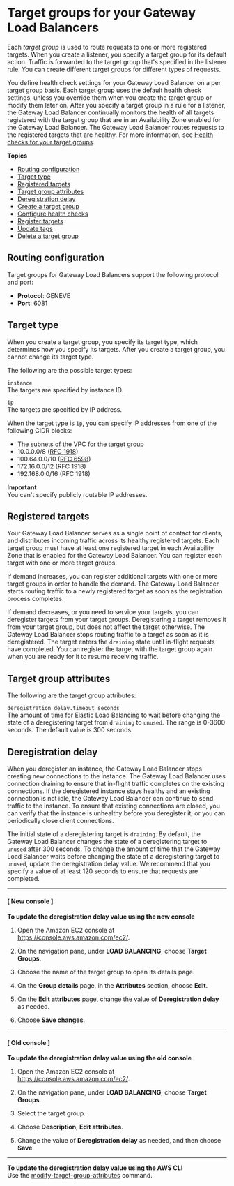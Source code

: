 # Target groups for your Gateway Load Balancers<a name="target-groups"></a>

Each *target group* is used to route requests to one or more registered targets\. When you create a listener, you specify a target group for its default action\. Traffic is forwarded to the target group that's specified in the listener rule\. You can create different target groups for different types of requests\.

You define health check settings for your Gateway Load Balancer on a per target group basis\. Each target group uses the default health check settings, unless you override them when you create the target group or modify them later on\. After you specify a target group in a rule for a listener, the Gateway Load Balancer continually monitors the health of all targets registered with the target group that are in an Availability Zone enabled for the Gateway Load Balancer\. The Gateway Load Balancer routes requests to the registered targets that are healthy\. For more information, see [Health checks for your target groups](health-checks.md)\.

**Topics**
+ [Routing configuration](#target-group-routing-configuration)
+ [Target type](#target-type)
+ [Registered targets](#registered-targets)
+ [Target group attributes](#target-group-attributes)
+ [Deregistration delay](#deregistration-delay)
+ [Create a target group](create-target-group.md)
+ [Configure health checks](health-checks.md)
+ [Register targets](target-group-register-targets.md)
+ [Update tags](target-group-tags.md)
+ [Delete a target group](delete-target-group.md)

## Routing configuration<a name="target-group-routing-configuration"></a>

Target groups for Gateway Load Balancers support the following protocol and port:
+ **Protocol**: GENEVE
+ **Port**: 6081

## Target type<a name="target-type"></a>

When you create a target group, you specify its target type, which determines how you specify its targets\. After you create a target group, you cannot change its target type\.

The following are the possible target types:

`instance`  
The targets are specified by instance ID\.

`ip`  
The targets are specified by IP address\.

When the target type is `ip`, you can specify IP addresses from one of the following CIDR blocks:
+ The subnets of the VPC for the target group
+ 10\.0\.0\.0/8 \([RFC 1918](https://tools.ietf.org/html/rfc1918)\)
+ 100\.64\.0\.0/10 \([RFC 6598](https://tools.ietf.org/html/rfc6598)\)
+ 172\.16\.0\.0/12 \(RFC 1918\)
+ 192\.168\.0\.0/16 \(RFC 1918\)

**Important**  
You can't specify publicly routable IP addresses\.

## Registered targets<a name="registered-targets"></a>

Your Gateway Load Balancer serves as a single point of contact for clients, and distributes incoming traffic across its healthy registered targets\. Each target group must have at least one registered target in each Availability Zone that is enabled for the Gateway Load Balancer\. You can register each target with one or more target groups\.

If demand increases, you can register additional targets with one or more target groups in order to handle the demand\. The Gateway Load Balancer starts routing traffic to a newly registered target as soon as the registration process completes\.

If demand decreases, or you need to service your targets, you can deregister targets from your target groups\. Deregistering a target removes it from your target group, but does not affect the target otherwise\. The Gateway Load Balancer stops routing traffic to a target as soon as it is deregistered\. The target enters the `draining` state until in\-flight requests have completed\. You can register the target with the target group again when you are ready for it to resume receiving traffic\.

## Target group attributes<a name="target-group-attributes"></a>

The following are the target group attributes:

`deregistration_delay.timeout_seconds`  
The amount of time for Elastic Load Balancing to wait before changing the state of a deregistering target from `draining` to `unused`\. The range is 0\-3600 seconds\. The default value is 300 seconds\.

## Deregistration delay<a name="deregistration-delay"></a>

When you deregister an instance, the Gateway Load Balancer stops creating new connections to the instance\. The Gateway Load Balancer uses connection draining to ensure that in\-flight traffic completes on the existing connections\. If the deregistered instance stays healthy and an existing connection is not idle, the Gateway Load Balancer can continue to send traffic to the instance\. To ensure that existing connections are closed, you can verify that the instance is unhealthy before you deregister it, or you can periodically close client connections\.

The initial state of a deregistering target is `draining`\. By default, the Gateway Load Balancer changes the state of a deregistering target to `unused` after 300 seconds\. To change the amount of time that the Gateway Load Balancer waits before changing the state of a deregistering target to `unused`, update the deregistration delay value\. We recommend that you specify a value of at least 120 seconds to ensure that requests are completed\.

------
#### [ New console ]

**To update the deregistration delay value using the new console**

1. Open the Amazon EC2 console at [https://console\.aws\.amazon\.com/ec2/](https://console.aws.amazon.com/ec2/)\.

1. On the navigation pane, under **LOAD BALANCING**, choose **Target Groups**\.

1. Choose the name of the target group to open its details page\.

1. On the **Group details** page, in the **Attributes** section, choose **Edit**\.

1. On the **Edit attributes** page, change the value of **Deregistration delay** as needed\.

1. Choose **Save changes**\.

------
#### [ Old console ]

**To update the deregistration delay value using the old console**

1. Open the Amazon EC2 console at [https://console\.aws\.amazon\.com/ec2/](https://console.aws.amazon.com/ec2/)\.

1. On the navigation pane, under **LOAD BALANCING**, choose **Target Groups**\.

1. Select the target group\.

1. Choose **Description**, **Edit attributes**\.

1. Change the value of **Deregistration delay** as needed, and then choose **Save**\.

------

**To update the deregistration delay value using the AWS CLI**  
Use the [modify\-target\-group\-attributes](https://docs.aws.amazon.com/cli/latest/reference/elbv2/modify-target-group-attributes.html) command\.